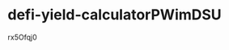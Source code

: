 # defi-yield-calculatorPWimDSU































































rx5Ofqj0
